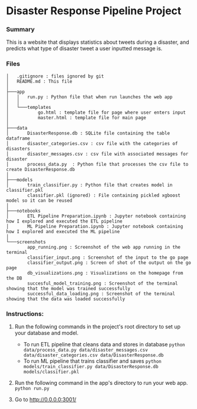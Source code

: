 # Disaster Response Pipeline Project
### Summary
This is a website that displays statistics about tweets during a disaster, and predicts what type of disaster tweet a user inputted message is.
### Files
```
│   .gitignore : files ignored by git
│   README.md : This file
│
├───app
│   │   run.py : Python file that when run launches the web app
│   │
│   └───templates
│           go.html : template file for page where user enters input
│           master.html : template file for main page
│
├───data
│       DisasterResponse.db : SQLite file containing the table dataframe
│       disaster_categories.csv : csv file with the categories of disasters
│       disaster_messages.csv : csv file with associated messages for disaster
│       process_data.py  : Python file that processes the csv file to create DisasterResponse.db
│
├───models
│       train_classifier.py : Python file that creates model in classifier.pkl
        classifier.pkl (ignored) : File containing pickled xgboost model so it can be reused 
│
├───notebooks
│       ETL Pipeline Preparation.ipynb : Jupyter notebook containing how I explored and executed the ETL pipeline
│       ML Pipeline Preparation.ipynb : Jupyter notebook containing how I explored and executed the ML pipeline
│
└───screenshots
        app_running.png : Screenshot of the web app running in the terminal
        classifier_input.png : Screenshot of the input to the go page
        classifier_output.png : Screen of shot of the output on the go page
        db_visualizations.png : Visualizations on the homepage from the DB
        succesful_model_training.png : Screenshot of the terminal showing that the model was trained successfully
        successful_data_loading.png : Screenshot of the terminal showing that the data was loaded successfully
```

### Instructions:
1. Run the following commands in the project's root directory to set up your database and model.

    - To run ETL pipeline that cleans data and stores in database
        `python data/process_data.py data/disaster_messages.csv data/disaster_categories.csv data/DisasterResponse.db`
    - To run ML pipeline that trains classifier and saves
        `python models/train_classifier.py data/DisasterResponse.db models/classifier.pkl`

2. Run the following command in the app's directory to run your web app.
    `python run.py`

3. Go to http://0.0.0.0:3001/
